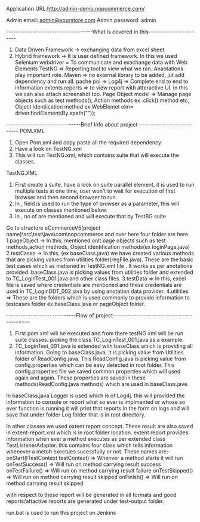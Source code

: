 Application URL:http://admin-demo.nopcommerce.com/

Admin email: admin@yourstore.com 
Admin password: admin

------------------------------------What is covered in this-----------------------

1) Data Driven Framework -> exchanging data from excel sheet
2) Hybrid framework -> It is user defined framework. In this we used 
		Selenium webdriver = To communicate and exachange data with Web Elements
		TestNG => Reporting tool to view what we ran. Anaotations play important role.
		Maven => no external library to be added, jut add dependency and run all.
		pache poi => 
		Log4j => Complete end to end to information
		extents reports => to view report with atteractive UI. in this we can also attach screenshot too.
		Page Object model => Manage page objects such as test methods(), 
									Action methods ex .click() method etc, 
									Object identiication method ex WebElemet elm= driver.findElement(By.xpath(""));

-------------------------------Brief Info about project----------------------------
POM.XML
1. Open Pom.xml and copy paste all the required dependency.
2. Have a look on <suiteXmlFile>TestNG.xml</suiteXmlFile>
3. This will run TestNG.xml, which contains suite that will execute the classes.

TestNG.XML
1. First create a suite, have a look on suite parallel element, it is used to run multiple tests at one time, user won't to wait for execution of first browser and then second browser to run.
2. In <test> , <paramter> field is used to run the type of browser as a parameter, this will execute on classes mentioned below.
3. In <classes>, no of <class> are mentioned and will execute that by TestBG suite

Go to structure eCommerceV5(project name)\src\test\java\com\nopcommerce and over here four folder are here
1.pageObject -> In this, mentioned onlt page objects such as test methods,action methods, Object identification methods(ex loginPage.java)
2.testCases  -> In this, (ex baseClass.java) we have created various methods that are picking values from utilities folder(regFile.java). These are the basic test cases which as metioned in TestNG.xml file <class>. It works as per anotations provided. baseClass.java is picking values from utilities folder and extended to TC_LoginTest_001.java and other class files.
3.testData => In this, excel file is saved where credentials are mentioned and these credentials are used in TC_LoginDDT_002.java by using anotation data provider.
4.utilities => These are the folders which is used commonly to provide information to testcases folder ex baseClass.java or pageObject folder.

-----------------------------Flow of project--------------------------------------==--

1. First pom.xml will be executed and from there testNG.xml will be run suite classes. picking the class TC_LoginTest_001.java as a example.
2. TC_LoginTest_001.java is extended wtih baseClass which is providing all information. Going to baseClass.java, it is picking value from Utilities folder of ReadConfig.java. This ReadConfig.java is picking value from config.properties which can be easy detected in root folder. This config.properties file we saved common properties which will used again and again. These properties are saved in these methods(ReadConfig.java methods) which are used in baseClass.jave.

In baseClass.java Logger is used which is of Log4j. this will provided the information to console or report what so ever is implmented or whose so ever function is running it will print that reports in the form on logs and will save that under folder Log folder that is in root directory.

In other classes we used extent report concept. These result are also saved in extent-report.xml which is in root folder location. extent report provides information when ever a method executes as per extended class TestListenerAdapter.  this contains four class which tells information whenever a metoh exectues sucessfully or not.
These names are:-
    onStart(ITestContext testContext) => Whenver a method starts it will run
	onTestSuccess() => Will run on method carrying result success
    onTestFailure() => Will run on method carrying result failure
	onTestSkipped() => Will run on method carrying result skipped
	onFinish() => Will run on method carrying result skipped

with respect to these report will be generated in all formats and good reports/attactive reports are generated under test-output folder.

run.bat is used to run this project on Jenkins



